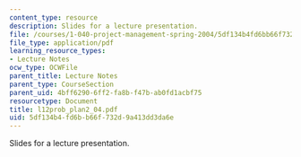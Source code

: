 ```yaml
---
content_type: resource
description: Slides for a lecture presentation.
file: /courses/1-040-project-management-spring-2004/5df134b4fd6bb66f732d9a413dd3da6e_l12prob_plan2_04.pdf
file_type: application/pdf
learning_resource_types:
- Lecture Notes
ocw_type: OCWFile
parent_title: Lecture Notes
parent_type: CourseSection
parent_uid: 4bff6290-6ff2-fa8b-f47b-ab0fd1acbf75
resourcetype: Document
title: l12prob_plan2_04.pdf
uid: 5df134b4-fd6b-b66f-732d-9a413dd3da6e
---
```

Slides for a lecture presentation.

